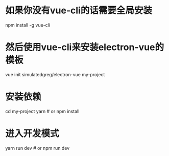 # 如果你没有vue-cli的话需要全局安装
npm install -g vue-cli
# 然后使用vue-cli来安装electron-vue的模板
vue init simulatedgreg/electron-vue my-project

# 安装依赖
cd my-project
yarn # or npm install
# 进入开发模式
yarn run dev # or npm run dev
